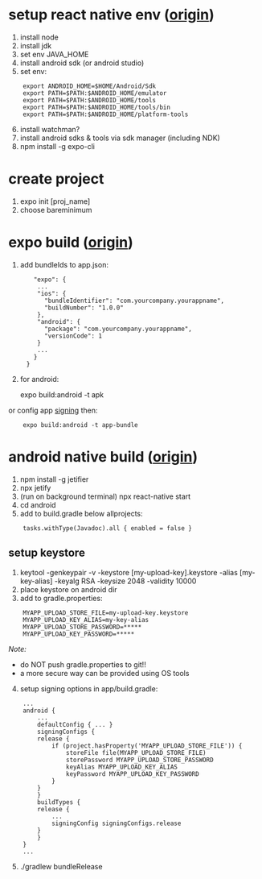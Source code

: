 # setup react native env ([origin](https://reactnative.dev/docs/environment-setup))
1. install node
2. install jdk
3. set env JAVA_HOME
4. install android sdk (or android studio)
5. set env:
```
	export ANDROID_HOME=$HOME/Android/Sdk
	export PATH=$PATH:$ANDROID_HOME/emulator
	export PATH=$PATH:$ANDROID_HOME/tools
	export PATH=$PATH:$ANDROID_HOME/tools/bin
	export PATH=$PATH:$ANDROID_HOME/platform-tools
```
6. install watchman?
7. install android sdks & tools via sdk manager (including NDK)
8. npm install -g expo-cli

# create project
1. expo init [proj_name]
2. choose bareminimum

# expo build ([origin](https://docs.expo.io/distribution/building-standalone-apps/#__next))
1. add bundleIds to app.json:
```	 {
	   "expo": {
	    ...
	    "ios": {
	      "bundleIdentifier": "com.yourcompany.yourappname",
	      "buildNumber": "1.0.0"
	    },
	    "android": {
	      "package": "com.yourcompany.yourappname",
	      "versionCode": 1
	    }
	    ...
	   }
	 }
```

2. for android:

	expo build:android -t apk
	
or config app [signing](https://docs.expo.io/distribution/app-signing/) then:

		expo build:android -t app-bundle 

# android native build ([origin](https://reactnative.dev/docs/signed-apk-android))
1. npm install -g jetifier
2. npx jetify
3. (run on background terminal) npx react-native start
4. cd android
5. add to build.gradle below allprojects:
```
	tasks.withType(Javadoc).all { enabled = false }
```

## setup keystore
1. keytool -genkeypair -v -keystore [my-upload-key].keystore -alias [my-key-alias] -keyalg RSA -keysize 2048 -validity 10000
2. place keystore on android dir
3. add to gradle.properties:
```
	MYAPP_UPLOAD_STORE_FILE=my-upload-key.keystore
	MYAPP_UPLOAD_KEY_ALIAS=my-key-alias
	MYAPP_UPLOAD_STORE_PASSWORD=*****
	MYAPP_UPLOAD_KEY_PASSWORD=*****
```
*Note:*
* do NOT push gradle.properties to git!!
* a more secure way can be provided using OS tools
4. setup signing options in app/build.gradle:
```
	...
	android {
	    ...
	    defaultConfig { ... }
	    signingConfigs {
		release {
		    if (project.hasProperty('MYAPP_UPLOAD_STORE_FILE')) {
		        storeFile file(MYAPP_UPLOAD_STORE_FILE)
		        storePassword MYAPP_UPLOAD_STORE_PASSWORD
		        keyAlias MYAPP_UPLOAD_KEY_ALIAS
		        keyPassword MYAPP_UPLOAD_KEY_PASSWORD
		    }
		}
	    }
	    buildTypes {
		release {
		    ...
		    signingConfig signingConfigs.release
		}
	    }
	}
	...
```
5. ./gradlew bundleRelease
